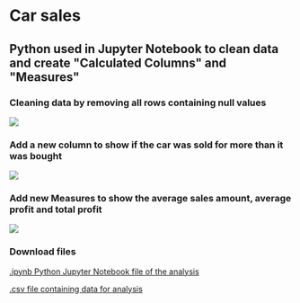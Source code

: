 # Car sales
<h2> Python used in Jupyter Notebook to clean data and create "Calculated Columns" and "Measures" </h2>

<!-- Python used to clean data -->
<h3> Cleaning data by removing all rows containing null values </h3>
<p dir="auto"><img src="https://github.com/meic100/Car-sales/assets/169346776/8c5b3f8a-5aa3-4090-97ef-6538115f6805" style="max-width: 50%;">
</p>

<!-- Python used to create "Calculated Columns" -->
<h3> Add a new column to show if the car was sold for more than it was bought </h3>
<p dir="auto"><img src="https://github.com/meic100/Car-sales/assets/169346776/d1be15fa-b644-4eba-9347-b13d03bc8723" style="max-width: 50%;">
</p>

<!-- Python used to create "Measures" -->
<h3> Add new Measures to show the average sales amount, average profit and total profit </h3>
<p dir="auto"><img src="https://github.com/meic100/Car-sales/assets/169346776/96fa4a69-a650-46f6-aca2-5387d4bb63cc" style="max-width: 50%;">
</p>

<!-- Downloadable files -->
<h3> Download files </h3>

<!-- .ipynb file to produce analysis stored in repository meic100/Car-sales -->
[.ipynb Python Jupyter Notebook file of the analysis](https://github.com/meic100/Car-sales/blob/52cd70096e1927dc64ed0cd22520eb797e3fff0c/Car%20Sales%20Analysis.ipynb)

<!-- .csv file containing data for analysis stored in repository meic100/Car-sales -->
[.csv file containing data for analysis](https://github.com/meic100/Car-sales/blob/5c58d8cf86ef9da054058b6e70bd1b3bdab3b772/CarSalesData.csv)
